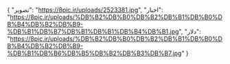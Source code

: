 {
  "تصویر": "https://8pic.ir/uploads/2523381.jpg",
  "اخبار": "https://8pic.ir/uploads/%DB%B2%DB%B0%DB%B2%DB%B1%DB%B0%DB%B4%DB%B2%DB%B9-%DB%B1%DB%B7%DB%B1%DB%B1%DB%B4%DB%B1.jpg",
  "دلار": "https://8pic.ir/uploads/%DB%B2%DB%B0%DB%B2%DB%B1%DB%B0%DB%B4%DB%B2%DB%B9-%DB%B1%DB%B6%DB%B5%DB%B2%DB%B3%DB%B7.jpg"
}
